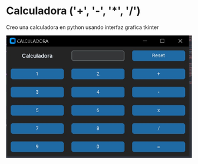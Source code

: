 # Calculadora ('+', '-', '*', '/')

Creo una calculadora en python usando interfaz grafica tkinter

![imagenLocal](calcu.jfif)

